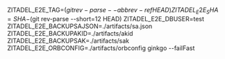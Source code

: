 ZITADEL_E2E_TAG=$(git rev-parse --abbrev-ref HEAD) ZITADEL_E2E_SHA=SHA-$(git rev-parse --short=12 HEAD) ZITADEL_E2E_DBUSER=test ZITADEL_E2E_BACKUPSAJSON=./artifacts/sa.json ZITADEL_E2E_BACKUPAKID=./artifacts/akid ZITADEL_E2E_BACKUPSAK=./artifacts/sak ZITADEL_E2E_ORBCONFIG=./artifacts/orbconfig ginkgo --failFast